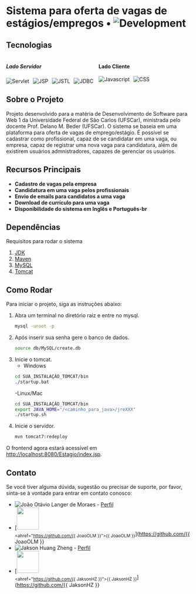 # Sistema para oferta de vagas de estágios/empregos • ![Development](https://img.shields.io/badge/Ativo-blue)

## Tecnologias  
<div style="display: flex; justify-content: space-between;">
    <div style="flex: 1;">
        <h5>Lado Servidor</h5>
        <div style="display: flex; flex-wrap: wrap; gap: 10px;">
            <img src="https://img.shields.io/badge/Servlet-CB3837.svg?style=for-the-badge" alt="Servlet" />
            <img src="https://img.shields.io/badge/JSP-61DAFB.svg?style=for-the-badge" alt="JSP" />
            <img src="https://img.shields.io/badge/JSTL-092E20.svg?style=for-the-badge" alt="JSTL" />
            <img src="https://img.shields.io/badge/JDBC-38B2AC.svg?style=for-the-badge" alt="JDBC" />
        </div>
    </div>
    <div style="flex: 1;">
        <h4>Lado Cliente</h4>
        <div style="display: flex; flex-wrap: wrap; gap: 10px;">
            <img src="https://shields.io/badge/JavaScript-F7DF1E?logo=JavaScript&logoColor=000&style=flat-square" alt="Javascript" />
            <img src="https://shields.io/badge/CSS-0000FF?logo=CSS3&logoColor=000&style=flat-square" alt="CSS" />
        </div>
    </div>
</div>


## Sobre o Projeto

Projeto desenvolvido para a matéria de Desenvolvimento de Software para Web 1 da Universidade Federal de São Carlos (UFSCar), ministrada pelo docente Prof. Delano M. Beder (UFSCar). O sistema se baseia em uma plataforma para oferta de vagas de emprego/estágio. É possível se cadastrar como profissional, capaz de se candidatar em uma vaga, ou empresa, capaz de registrar uma nova vaga para candidatura, além de existirem usuários admnistradores, capazes de gerenciar os usuários. 

## Recursos Principais

- **Cadastro de vagas pela empresa** 
- **Candidatura em uma vaga pelos profissionais** 
- **Envio de emails para candidatos a uma vaga**
- **Download de currículo para uma vaga**
- **Disponibilidade do sistema em Inglês e Português-br**

## Dependências
Requisitos para rodar o sistema
1. [JDK](https://openjdk.java.net/)
2. [Maven](https://maven.apache.org/)
3. [MySQL](https://www.mysql.com/)
4. [Tomcat](https://tomcat.apache.org/)

## Como Rodar
Para iniciar o projeto, siga as instruções abaixo:

1. Abra um terminal no diretório raiz e entre no mysql.
   ```bash
   mysql -uroot -p
   ```
2. Após inserir sua senha gere o banco de dados.
   ```bash
   source db/MySQL/create.db
   ```
4. Inicie o tomcat.
    - Windows
   ```bash
   cd SUA_INSTALAÇÂO_TOMCAT/bin
   ./startup.bat
   ```
   -Linux/Mac
    ```bash
   cd SUA_INSTALAÇÂO_TOMCAT/bin
   export JAVA_HOME="/<caminho_para_java>/jreXXX"
   ./startup.sh
   ```
5. Inicie o servidor.
   ```bash
   mvn tomcat7:redeploy
   ```

O frontend agora estará acessível em [http://localhost:8080/Estagio/index.jsp](http://localhost:8080/Estagio/index.jsp).


## Contato

Se você tiver alguma dúvida, sugestão ou precisar de suporte, por favor, sinta-se à vontade para entrar em contato conosco:

- ![João Otávio Langer de Moraes](https://github.com/JoaoOLM) - [Perfil](https://github.com/JoaoOLM)
- [<img src="https://github.com/{{ JoaoOLM }}.png" width="60px;"/><br /><sub><ahref="https://github.com/{{ JoaoOLM }}">{{ JoaoOLM }}</a></sub>](https://github.com/{{ JoaoOLM }}
- ![Jakson Huang Zheng](https://github.com/JaksonHZ) - [Perfil](https://github.com/JaksonHZ)
- [<img src="https://github.com/{{ JaksonHZ }}.png" width="60px;"/><br /><sub><ahref="https://github.com/{{ JaksonHZ }}">{{ JaksonHZ }}</a></sub>](https://github.com/{{ JaksonHZ }}
